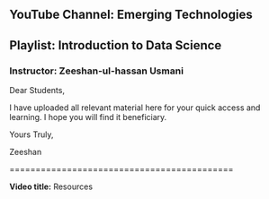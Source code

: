 ## YouTube Channel: Emerging Technologies
## Playlist: Introduction to Data Science
### Instructor: Zeeshan-ul-hassan Usmani

Dear Students,

I have uploaded all relevant material here for your quick access and learning. I hope you will find it beneficiary.


Yours Truly,

Zeeshan


===========================================


**Video title:** Resources


